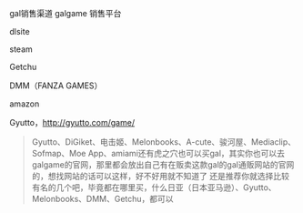 gal销售渠道 galgame 销售平台

dlsite

steam

Getchu

DMM（FANZA GAMES）

amazon

Gyutto，http://gyutto.com/game/



> Gyutto、DiGiket、电击姬、Melonbooks、A-cute、骏河屋、Mediaclip、Sofmap、Moe App、amiami还有虎之穴也可以买gal，其实你也可以去galgame的官网，那里都会放出自己有在贩卖这款gal的gal通贩网站的官网的，想找网站的话可以这样，好不好用就不知道了
> 还是推荐你就选择比较有名的几个吧，毕竟都在哪里买，什么日亚（日本亚马逊）、Gyutto、Melonbooks、DMM、Getchu，都可以

